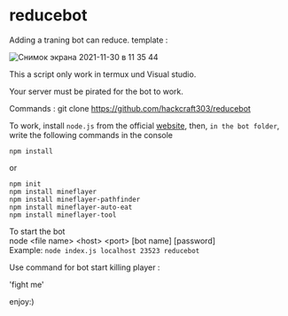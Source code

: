 # reducebot
Adding a traning bot can reduce.
template : 

![Снимок экрана 2021-11-30 в 11 35 44](https://user-images.githubusercontent.com/68101241/144041908-b81a4d2d-abc9-4dd6-b176-fe22c927a6d3.png)

This a script only work in termux und Visual studio.


Your server must be pirated for the bot to work.


Commands :
git clone https://github.com/hackcraft303/reducebot

To work, install `node.js` from the official [website](https://nodejs.org/en/), then, `in the bot folder`, write the following commands in the console  

`npm install`

or

`npm init`  
`npm install mineflayer`  
`npm install mineflayer-pathfinder`  
`npm install mineflayer-auto-eat`  
`npm install mineflayer-tool`

To start the bot  
node \<file name> \<host> \<port> \[bot name] \[password]  
Example: `node index.js localhost 23523 reducebot`

Use command for bot start killing player : 

'fight me'
  

enjoy:)
